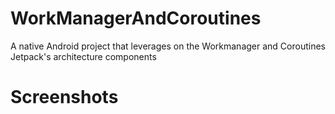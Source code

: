 # WorkManagerAndCoroutines
A native Android project that leverages on the Workmanager and Coroutines Jetpack's architecture components

# Screenshots


